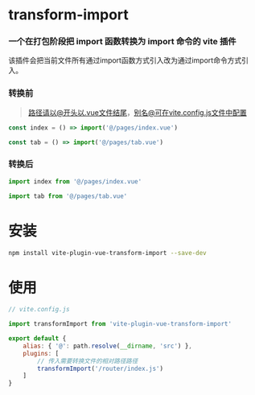 # transform-import

### 一个在打包阶段把 import 函数转换为 import 命令的 vite 插件

该插件会把当前文件所有通过import函数方式引入改为通过import命令方式引入。
### 转换前
> 路径请以@开头以.vue文件结尾，别名@可在vite.config.js文件中配置

```js
const index = () => import('@/pages/index.vue')

const tab = () => import('@/pages/tab.vue')
```
### 转换后

```js
import index from '@/pages/index.vue'

import tab from '@/pages/tab.vue'
```

# 安装

```sh
npm install vite-plugin-vue-transform-import --save-dev
```

# 使用

```js
// vite.config.js

import transformImport from 'vite-plugin-vue-transform-import'

export default {
    alias: { '@': path.resolve(__dirname, 'src') },
    plugins: [
        // 传入需要转换文件的相对路径路径
        transformImport('/router/index.js')
    ]
}
```
